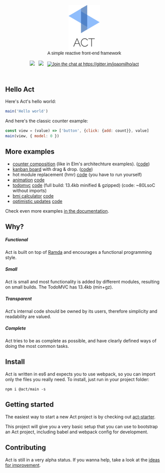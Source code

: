 <p align="center" style="font-family: Raleway-ExtraLight, Raleway, Proxima Nova, Avenir, Arial, sans">
  <img src="https://raw.githubusercontent.com/act-framework/act/master/docs/logo.png" width="100" alt="Act" />
  <br />
  A simple reactive front-end framework
  <br /><br />
  <a href="https://travis-ci.org/act-framework/act"><img src="https://travis-ci.org/joaomilho/act.svg" /></a>
  &nbsp;
  <a href="http://npmjs.com/package/@act/main"><img src="https://img.shields.io/npm/v/@act/main.svg?maxAge=2592000" /></a>
  &nbsp;
  <a href="https://gitter.im/joaomilho"><img src="https://badges.gitter.im/joaomilho/act.svg" alt="Join the chat at https://gitter.im/joaomilho/act" /></a>
</p>
<br />

## Hello Act

Here's Act's hello world:

```js
main('Hello world')
```

And here's the classic counter example:

```js
const view = (value) => ['button', {click: {add: count}}, value]
main(view, { model: 0 })
```

## More examples

* [counter composition](http://act-framework.github.io/act/examples/counter/) (like
  in Elm's architechture examples).
  ([code](https://github.com/act-framework/act/blob/master/examples/counter/))
* [kanban board](http://act-framework.github.io/act/examples/drag_n_drop/) with
  drag & drop.
  ([code](https://github.com/act-framework/act/blob/master/examples/drag_n_drop/))
* hot module replacement (hmr) [code](https://github.com/act-framework/act/blob/master/hmr/examples/) (you have to run yourself)
* [animation](http://act-framework.github.io/act/examples/animation/) [code](https://github.com/joaomilho/act/blob/master/examples/animation/)
* [todomvc](http://act-framework.github.io/act/examples/todomvc/) [code](https://github.com/joaomilho/act/blob/master/examples/todomvc/) (full build: 13.4kb minified & gzipped) (code: ~80LsoC without imports)
* [bmi calculator](http://act-framework.github.io/act/examples/bmi/) [code](https://github.com/joaomilho/act/blob/master/examples/bmi/)
* [optimistic updates](http://act-framework.github.io/act/examples/optimistic/) [code](https://github.com/joaomilho/act/blob/master/examples/optimistic/)

Check even more examples [in the documentation](http://lulk.in/act/docs/examples.html).

## Why?

##### Functional

Act is built on top of [Ramda](http://ramdajs.com) and encourages a functional
programming style.

##### Small

Act is small and most functionality is added by different modules, resulting on
small builds. The TodoMVC has 13.4kb (min+gz).

##### Transparent

Act's internal code should be owned by its users, therefore simplicity and
readability are valued.

##### Complete

Act tries to be as complete as possible, and have clearly defined ways of doing
the most common tasks.

## Install

Act is written in es6 and expects you to use webpack, so you can import only
the files you really need. To install, just run in your project folder:

```shell
npm i @act/main -s
```

## Getting started

The easiest way to start a new Act project is by checking out [act-starter](https://github.com/act-framework/act-starter).

This project will give you a very basic setup that you can use to bootstrap an
Act project, including babel and webpack config for development.

## Contributing

Act is still in a very alpha status. If you wanna help, take a look at the
[ideas for improvement](docs/todo.md).
